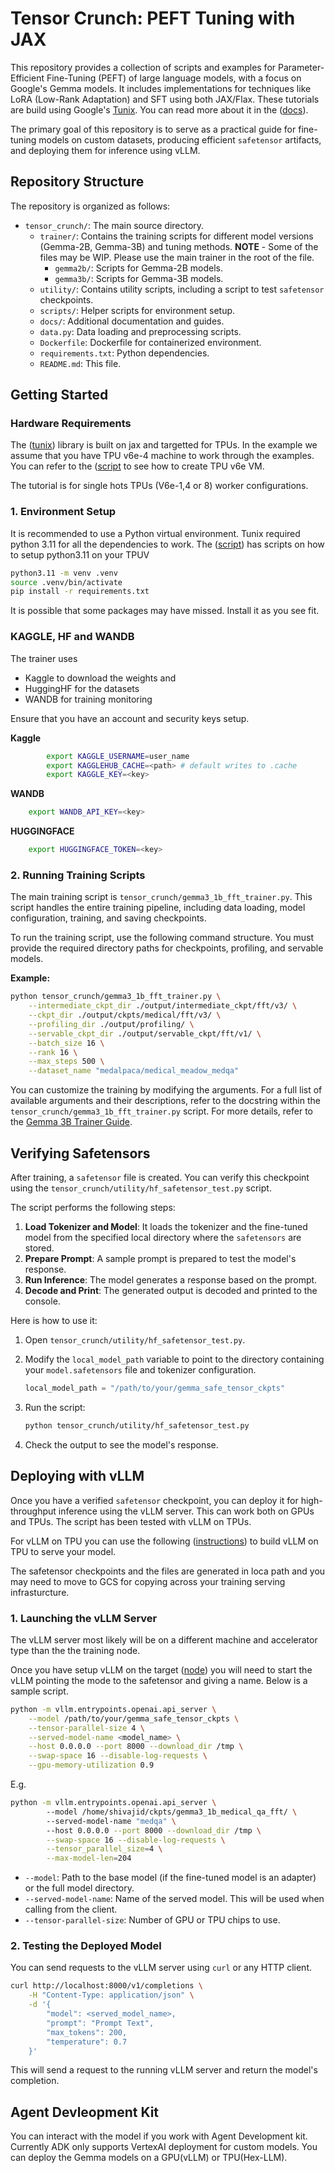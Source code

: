 # Tensor Crunch: PEFT Tuning with JAX

This repository provides a collection of scripts and examples for Parameter-Efficient Fine-Tuning (PEFT) of large language models, with a focus on Google's Gemma models. It includes implementations for techniques like LoRA (Low-Rank Adaptation) and SFT using both JAX/Flax. These tutorials are build using Google's [Tunix](https://github.com/google/tunix.git). You can read more about it in the  ([docs](https://deepwiki.com/google/tunix/1-overview)).

The primary goal of this repository is to serve as a practical guide for fine-tuning models on custom datasets, producing efficient `safetensor` artifacts, and deploying them for inference using vLLM.

## Repository Structure

The repository is organized as follows:

-   `tensor_crunch/`: The main source directory.
    -   `trainer/`: Contains the training scripts for different model versions (Gemma-2B, Gemma-3B) and tuning methods. **NOTE** - Some of the files may be WIP. Please use the main trainer in the root of the file.
        -   `gemma2b/`: Scripts for Gemma-2B models.
        -   `gemma3b/`: Scripts for Gemma-3B models.
    -   `utility/`: Contains utility scripts, including a script to test `safetensor` checkpoints.
    -   `scripts/`: Helper scripts for environment setup.
    -   `docs/`: Additional documentation and guides.
    -   `data.py`: Data loading and preprocessing scripts.
    -   `Dockerfile`: Dockerfile for containerized environment.
    -   `requirements.txt`: Python dependencies.
    -   `README.md`: This file.

## Getting Started

### Hardware Requirements
The ([tunix](https://github.com/google/tunix.git)) library is built on jax and  targetted for TPUs. In the example we assume that you have TPU v6e-4 machine to work through the examples. 
You can refer to the ([script](scripts/create_tpu_v6e.sh) to see how to create  TPU v6e VM. 

The tutorial is for single hots TPUs (V6e-1,4 or 8) worker configurations. 

### 1. Environment Setup

It is recommended to use a Python virtual environment. Tunix required python 3.11 for all the dependencies to work. The ([script](scripts/create_python_env.sh)) has scripts on how to setup python3.11 on your TPUV

```bash
python3.11 -m venv .venv
source .venv/bin/activate
pip install -r requirements.txt
```
It is possible that some packages may have missed. Install it as you see fit.

### KAGGLE, HF and WANDB

The trainer uses 
   -   Kaggle to download the weights and 
   -   HuggingHF for the datasets
   -   WANDB for training monitoring

Ensure that you have an account and security keys setup.

**Kaggle**

```bash
        export KAGGLE_USERNAME=user_name
        export KAGGLEHUB_CACHE=<path> # default writes to .cache
        export KAGGLE_KEY=<key>
```
**WANDB**

```bash
    export WANDB_API_KEY=<key>
```
**HUGGINGFACE**
```bash
    export HUGGINGFACE_TOKEN=<key>
```



### 2. Running Training Scripts

The main training script is `tensor_crunch/gemma3_1b_fft_trainer.py`. This script handles the entire training pipeline, including data loading, model configuration, training, and saving checkpoints.

To run the training script, use the following command structure. You must provide the required directory paths for checkpoints, profiling, and servable models.

**Example:**

```bash
python tensor_crunch/gemma3_1b_fft_trainer.py \
    --intermediate_ckpt_dir ./output/intermediate_ckpt/fft/v3/ \
    --ckpt_dir ./output/ckpts/medical/fft/v3/ \
    --profiling_dir ./output/profiling/ \
    --servable_ckpt_dir ./output/servable_ckpt/fft/v1/ \
    --batch_size 16 \
    --rank 16 \
    --max_steps 500 \
    --dataset_name "medalpaca/medical_meadow_medqa"
```

You can customize the training by modifying the arguments. For a full list of available arguments and their descriptions, refer to the docstring within the `tensor_crunch/gemma3_1b_fft_trainer.py` script. For more details, refer to the [Gemma 3B Trainer Guide](tensor_crunch/docs/gemma3_1b_fft_trainer_guide.md).

## Verifying Safetensors

After training, a `safetensor` file is created. You can verify this checkpoint using the `tensor_crunch/utility/hf_safetensor_test.py` script.

The script performs the following steps:

1.  **Load Tokenizer and Model**: It loads the tokenizer and the fine-tuned model from the specified local directory where the `safetensors` are stored.
2.  **Prepare Prompt**: A sample prompt is prepared to test the model's response.
3.  **Run Inference**: The model generates a response based on the prompt.
4.  **Decode and Print**: The generated output is decoded and printed to the console.

Here is how to use it:

1.  Open `tensor_crunch/utility/hf_safetensor_test.py`.
2.  Modify the `local_model_path` variable to point to the directory containing your `model.safetensors` file and tokenizer configuration.

    ```python
    local_model_path = "/path/to/your/gemma_safe_tensor_ckpts"
    ```

3.  Run the script:

    ```bash
    python tensor_crunch/utility/hf_safetensor_test.py
    ```

4.  Check the output to see the model's response.

## Deploying with vLLM

Once you have a verified `safetensor` checkpoint, you can deploy it for high-throughput inference using the vLLM server. This can work both on GPUs and TPUs. The script has been tested with vLLM on TPUs.

For vLLM on TPU you can use the following ([instructions](https://cloud.google.com/tpu/docs/tutorials/LLM/vllm-inference-v6e)) to build vLLM on TPU to serve your model.

The safetensor checkpoints and the files are generated in loca path and you may need to move to GCS for copying across your training serving infrasturcture.

### 1. Launching the vLLM Server

The vLLM server most likely will be on a different machine and accelerator type than the the training node.

Once you have setup vLLM on the target ([node](https://docs.vllm.ai/en/latest/getting_started/installation/index.html)) you will need to start the vLLM pointing the mode to the safetensor and giving a name. Below is a sample script.

```bash
python -m vllm.entrypoints.openai.api_server \
    --model /path/to/your/gemma_safe_tensor_ckpts \
    --tensor-parallel-size 4 \
    --served-model-name <model_name> \
    --host 0.0.0.0 --port 8000 --download_dir /tmp \
    --swap-space 16 --disable-log-requests \
    --gpu-memory-utilization 0.9
```
E.g.

```bash
python -m vllm.entrypoints.openai.api_server \ 
        --model /home/shivajid/ckpts/gemma3_1b_medical_qa_fft/ \ 
        --served-model-name "medqa" \ 
        --host 0.0.0.0 --port 8000 --download_dir /tmp \
        --swap-space 16 --disable-log-requests \
        --tensor_parallel_size=4 \
        --max-model-len=204
```
-   `--model`: Path to the base model (if the fine-tuned model is an adapter) or the full model directory.
-   `--served-model-name`: Name of the served model. This will be used when calling from the client.
-   `--tensor-parallel-size`: Number of GPU or TPU chips to use.

### 2. Testing the Deployed Model

You can send requests to the vLLM server using `curl` or any HTTP client.

```bash
curl http://localhost:8000/v1/completions \
    -H "Content-Type: application/json" \
    -d '{
        "model": <served_model_name>,
        "prompt": "Prompt Text",
        "max_tokens": 200,
        "temperature": 0.7
    }'
```

This will send a request to the running vLLM server and return the model's completion.

## Agent Devleopment Kit

You can interact with the model if you work with Agent Development kit. Currently ADK only supports VertexAI deployment for custom models. You can deploy the Gemma models on a GPU(vLLM) or TPU(Hex-LLM). 